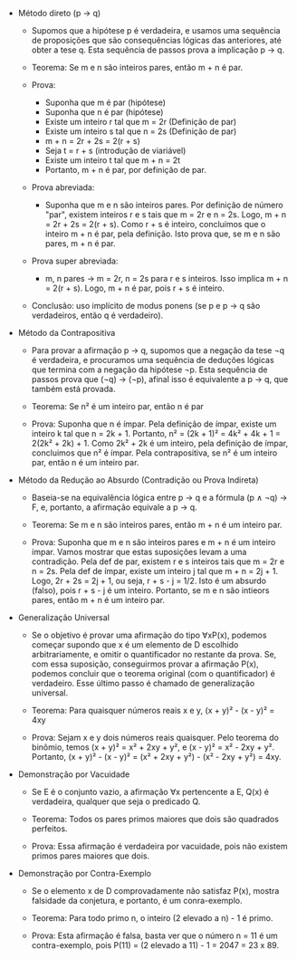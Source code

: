 - Método direto (p → q)

    - Supomos que a hipótese p é verdadeira, e usamos uma sequência de proposições que são consequências lógicas das anteriores, até obter a tese q. Esta sequẽncia de passos prova a implicação p → q.

    - Teorema: Se m e n são inteiros pares, então m + n é par.

    - Prova:
        - Suponha que m é par (hipótese)
        - Suponha que n é par (hipótese)
        - Existe um inteiro r tal que m = 2r (Definição de par)
        - Existe um inteiro s tal que n = 2s (Definição de par)
        - m + n = 2r + 2s = 2(r + s)
        - Seja t = r + s (introdução de viariável)
        - Existe um inteiro t tal que m + n = 2t
        - Portanto, m + n é par, por definição de par.

    - Prova abreviada:
        - Suponha que m e n são inteiros pares. Por definição de número "par", existem inteiros r e s tais que m = 2r e n = 2s. Logo, m + n = 2r + 2s = 2(r + s). Como r + s é inteiro, concluímos que o inteiro m + n é par, pela definição. Isto prova que, se m e n são pares, m + n é par.

    - Prova super abreviada:
        - m, n pares → m = 2r, n = 2s para r e s inteiros. Isso implica m + n = 2(r + s). Logo, m + n é par, pois r + s é inteiro.

    - Conclusão: uso implícito de modus ponens (se p e p → q são verdadeiros, então q é verdadeiro).  


- Método da Contrapositiva

    - Para provar a afirmação p → q, supomos que a negação da tese ¬q é verdadeira, e procuramos uma sequência de deduções lógicas que termina com a negação da hipótese ¬p. Esta sequência de passos prova que (¬q) → (¬p), afinal isso é equivalente a p → q, que também está provada.

    - Teorema: Se n² é um inteiro par, então n é par

    - Prova: Suponha que n é ímpar. Pela definição de ímpar, existe um inteiro k tal que n = 2k + 1. Portanto, n² = (2k + 1)² = 4k² + 4k + 1 = 2(2k² + 2k) + 1. Como 2k² + 2k é um inteiro, pela definição de ímpar, concluimos que n² é ímpar. Pela contrapositiva, se n² é um inteiro par, então n é um inteiro par.


- Método da Redução ao Absurdo (Contradição ou Prova Indireta)

    - Baseia-se na equivalência lógica entre p → q e a fórmula (p ∧ ¬q) → F, e, portanto, a afirmação equivale a p → q.

    - Teorema: Se m e n são inteiros pares, então m + n é um inteiro par.

    - Prova: Suponha que m e n são inteiros pares e m + n é um inteiro ímpar. Vamos mostrar que estas suposições levam a uma contradição. Pela def de par, existem r e s inteiros tais que m = 2r e n = 2s. Pela def de ímpar, existe um inteiro j tal que m + n = 2j + 1. Logo, 2r + 2s = 2j + 1, ou seja, r + s - j = 1/2. Isto é um absurdo (falso), pois r + s - j é um inteiro. Portanto, se m e n são intieors pares, então m + n é um inteiro par.


- Generalização Universal
    
    - Se o objetivo é provar uma afirmação do tipo ∀xP(x), podemos começar supondo que x é um elemento de D escolhido arbitrariamente, e omitir o quantificador no restante da prova. Se, com essa suposição, conseguirmos provar a afirmação P(x), podemos concluir que o teorema original (com o quantificador) é verdadeiro. Esse último passo é chamado de generalização universal.

    - Teorema: Para quaisquer números reais x e y, (x + y)² - (x - y)² = 4xy

    - Prova: Sejam x e y dois números reais quaisquer. Pelo teorema do binômio, temos (x + y)² = x² + 2xy + y², e (x - y)² = x² - 2xy + y². Portanto, (x + y)² - (x - y)² = (x² + 2xy + y²) - (x² - 2xy + y²) = 4xy.


- Demonstração por Vacuidade

    - Se E é o conjunto vazio, a afirmação ∀x pertencente a E, Q(x) é verdadeira, qualquer que seja o predicado Q.

    - Teorema: Todos os pares primos maiores que dois são quadrados perfeitos.

    - Prova: Essa afirmação é verdadeira por vacuidade, pois não existem primos pares maiores que dois.


- Demonstração por Contra-Exemplo

    - Se o elemento x de D comprovadamente não satisfaz P(x), mostra falsidade da conjetura, e portanto, é um conra-exemplo.

    - Teorema: Para todo primo n, o inteiro (2 elevado a n) - 1 é primo.

    - Prova: Esta afirmação é falsa, basta ver que o número n = 11 é um contra-exemplo, pois P(11) = (2 elevado a 11) - 1 = 2047 = 23 x 89.